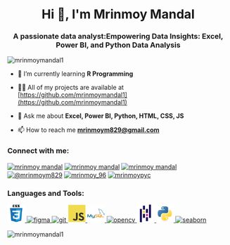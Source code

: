 <h1 align="center">Hi 👋, I'm Mrinmoy Mandal</h1>
<h3 align="center">A passionate data analyst:Empowering Data Insights: Excel, Power BI, and Python Data Analysis</h3>

<p align="left"> <img src="https://komarev.com/ghpvc/?username=mrinmoymandal1&label=Profile%20views&color=0e75b6&style=flat" alt="mrinmoymandal1" /> </p>



- 🌱 I’m currently learning **R Programming**

- 👨‍💻 All of my projects are available at [https://github.com/mrinmoymandal1](https://github.com/mrinmoymandal1)

- 💬 Ask me about **Excel, Power BI, Python, HTML, CSS, JS**

- 📫 How to reach me **mrinmoym829@gmail.com**

<h3 align="left">Connect with me:</h3>
<p align="left">
<a href="https://linkedin.com/in/mrinmoy mandal" target="blank"><img align="center" src="https://raw.githubusercontent.com/rahuldkjain/github-profile-readme-generator/master/src/images/icons/Social/linked-in-alt.svg" alt="mrinmoy mandal" height="30" width="40" /></a>
<a href="https://fb.com/mrinmoy mandal" target="blank"><img align="center" src="https://raw.githubusercontent.com/rahuldkjain/github-profile-readme-generator/master/src/images/icons/Social/facebook.svg" alt="mrinmoy mandal" height="30" width="40" /></a>
<a href="https://instagram.com/mrinmoy mandal" target="blank"><img align="center" src="https://raw.githubusercontent.com/rahuldkjain/github-profile-readme-generator/master/src/images/icons/Social/instagram.svg" alt="mrinmoy mandal" height="30" width="40" /></a>
<a href="https://medium.com/@mrinmoym829" target="blank"><img align="center" src="https://raw.githubusercontent.com/rahuldkjain/github-profile-readme-generator/master/src/images/icons/Social/medium.svg" alt="@mrinmoym829" height="30" width="40" /></a>
<a href="https://https://www.youtube.com/channel/UCq3D2cYwy7qlVClwqn7X3uQ" target="blank"><img align="center" src="https://raw.githubusercontent.com/rahuldkjain/github-profile-readme-generator/master/src/images/icons/Social/youtube.svg" alt="mrinmoy_96" height="30" width="40" /></a>
<a href="https://www.hackerrank.com/mrinmoypyc" target="blank"><img align="center" src="https://raw.githubusercontent.com/rahuldkjain/github-profile-readme-generator/master/src/images/icons/Social/hackerrank.svg" alt="mrinmoypyc" height="30" width="40" /></a>
</p>

<h3 align="left">Languages and Tools:</h3>
<p align="left"> <a href="https://www.w3schools.com/css/" target="_blank" rel="noreferrer"> <img src="https://raw.githubusercontent.com/devicons/devicon/master/icons/css3/css3-original-wordmark.svg" alt="css3" width="40" height="40"/> </a> <a href="https://www.figma.com/" target="_blank" rel="noreferrer"> <img src="https://www.vectorlogo.zone/logos/figma/figma-icon.svg" alt="figma" width="40" height="40"/> </a> <a href="https://git-scm.com/" target="_blank" rel="noreferrer"> <img src="https://www.vectorlogo.zone/logos/git-scm/git-scm-icon.svg" alt="git" width="40" height="40"/> </a> <a href="https://developer.mozilla.org/en-US/docs/Web/JavaScript" target="_blank" rel="noreferrer"> <img src="https://raw.githubusercontent.com/devicons/devicon/master/icons/javascript/javascript-original.svg" alt="javascript" width="40" height="40"/> </a> <a href="https://www.mysql.com/" target="_blank" rel="noreferrer"> <img src="https://raw.githubusercontent.com/devicons/devicon/master/icons/mysql/mysql-original-wordmark.svg" alt="mysql" width="40" height="40"/> </a> <a href="https://opencv.org/" target="_blank" rel="noreferrer"> <img src="https://www.vectorlogo.zone/logos/opencv/opencv-icon.svg" alt="opencv" width="40" height="40"/> </a> <a href="https://pandas.pydata.org/" target="_blank" rel="noreferrer"> <img src="https://raw.githubusercontent.com/devicons/devicon/2ae2a900d2f041da66e950e4d48052658d850630/icons/pandas/pandas-original.svg" alt="pandas" width="40" height="40"/> </a> <a href="https://www.python.org" target="_blank" rel="noreferrer"> <img src="https://raw.githubusercontent.com/devicons/devicon/master/icons/python/python-original.svg" alt="python" width="40" height="40"/> </a> <a href="https://seaborn.pydata.org/" target="_blank" rel="noreferrer"> <img src="https://seaborn.pydata.org/_images/logo-mark-lightbg.svg" alt="seaborn" width="40" height="40"/> </a> </p>

<p><img align="center" src="https://github-readme-stats.vercel.app/api/top-langs?username=mrinmoymandal1&show_icons=true&locale=en&layout=compact" alt="mrinmoymandal1" /></p>
